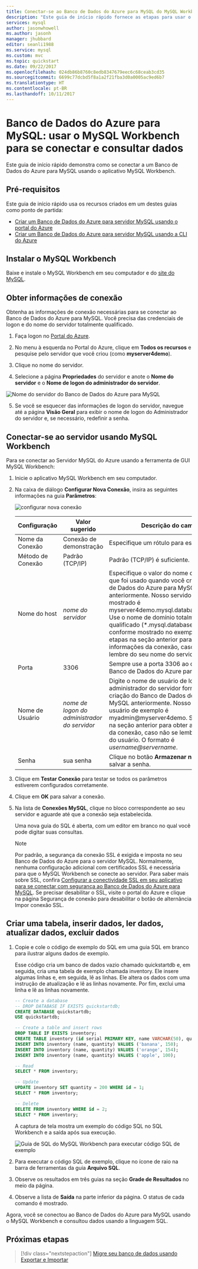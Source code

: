 ```yaml
---
title: Conectar-se ao Banco de Dados do Azure para MySQL do MySQL Workbench | Microsoft Docs
description: "Este guia de início rápido fornece as etapas para usar o MySQL Workbench para se conectar e consultar dados do Banco de Dados do Azure para MySQL."
services: mysql
author: jasonwhowell
ms.author: jasonh
manager: jhubbard
editor: seanli1988
ms.service: mysql
ms.custom: mvc
ms.topic: quickstart
ms.date: 09/22/2017
ms.openlocfilehash: 024db86b8760c8edb8347679eec6c68ceab3cd35
ms.sourcegitcommit: 6699c77dcbd5f8a1a2f21fba3d0a0005ac9ed6b7
ms.translationtype: HT
ms.contentlocale: pt-BR
ms.lasthandoff: 10/11/2017
---
```

# <a name="azure-database-for-mysql-use-mysql-workbench-to-connect-and-query-data"></a>Banco de Dados do Azure para MySQL: usar o MySQL Workbench para se conectar e consultar dados
Este guia de início rápido demonstra como se conectar a um Banco de Dados do Azure para MySQL usando o aplicativo MySQL Workbench. 

## <a name="prerequisites"></a>Pré-requisitos
Este guia de início rápido usa os recursos criados em um destes guias como ponto de partida:
- [Criar um Banco de Dados do Azure para servidor MySQL usando o portal do Azure](./quickstart-create-mysql-server-database-using-azure-portal.md)
- [Criar um Banco de Dados do Azure para servidor MySQL usando a CLI do Azure](./quickstart-create-mysql-server-database-using-azure-cli.md)

## <a name="install-mysql-workbench"></a>Instalar o MySQL Workbench
Baixe e instale o MySQL Workbench em seu computador e do [site do MySQL](https://dev.mysql.com/downloads/workbench/).

## <a name="get-connection-information"></a>Obter informações de conexão
Obtenha as informações de conexão necessárias para se conectar ao Banco de Dados do Azure para MySQL. Você precisa das credenciais de logon e do nome do servidor totalmente qualificado.

1. Faça logon no [Portal do Azure](https://portal.azure.com/).

2. No menu à esquerda no Portal do Azure, clique em **Todos os recursos** e pesquise pelo servidor que você criou (como **myserver4demo**).

3. Clique no nome do servidor.

4. Selecione a página **Propriedades** do servidor e anote o **Nome do servidor** e o **Nome de logon do administrador do servidor**.

 ![Nome do servidor do Banco de Dados do Azure para MySQL](./media/connect-workbench/1-server-properties-name-login.png)
 
5. Se você se esquecer das informações de logon do servidor, navegue até a página **Visão Geral** para exibir o nome de logon do Administrador do servidor e, se necessário, redefinir a senha.

## <a name="connect-to-the-server-by-using-mysql-workbench"></a>Conectar-se ao servidor usando MySQL Workbench 
Para se conectar ao Servidor MySQL do Azure usando a ferramenta de GUI MySQL Workbench:

1.  Inicie o aplicativo MySQL Workbench em seu computador. 

2.  Na caixa de diálogo **Configurar Nova Conexão**, insira as seguintes informações na guia **Parâmetros**:

    ![configurar nova conexão](./media/connect-workbench/2-setup-new-connection.png)

    | **Configuração** | **Valor sugerido** | **Descrição do campo** |
    |---|---|---|
    |   Nome da Conexão | Conexão de demonstração | Especifique um rótulo para essa conexão. |
    | Método de Conexão | Padrão (TCP/IP) | Padrão (TCP/IP) é suficiente. |
    | Nome do host | *nome do servidor* | Especifique o valor do nome do servidor que foi usado quando você criou o Banco de Dados do Azure para MySQL anteriormente. Nosso servidor de exemplo mostrado é myserver4demo.mysql.database.azure.com. Use o nome de domínio totalmente qualificado (\*.mysql.database.azure.com) conforme mostrado no exemplo. Siga as etapas na seção anterior para obter as informações da conexão, caso não se lembre do seu nome do servidor.  |
    | Porta | 3306 | Sempre use a porta 3306 ao conectar o Banco de Dados do Azure para MySQL. |
    | Nome de Usuário |  *nome de logon do administrador do servidor* | Digite o nome de usuário de logon do administrador do servidor fornecido na criação do Banco de Dados do Azure para MySQL anteriormente. Nosso nome de usuário de exemplo é myadmin@myserver4demo. Siga as etapas na seção anterior para obter as informações da conexão, caso não se lembre do nome do usuário. O formato é *username@servername*.
    | Senha | sua senha | Clique no botão **Armazenar no cofre...** para salvar a senha. |

3.   Clique em **Testar Conexão** para testar se todos os parâmetros estiverem configurados corretamente. 

4.   Clique em **OK** para salvar a conexão. 

5.   Na lista de **Conexões MySQL**, clique no bloco correspondente ao seu servidor e aguarde até que a conexão seja estabelecida.

        Uma nova guia do SQL é aberta, com um editor em branco no qual você pode digitar suas consultas.
    
        > [!NOTE]
        > Por padrão, a segurança da conexão SSL é exigida e imposta no seu Banco de Dados do Azure para o servidor MySQL. Normalmente, nenhuma configuração adicional com certificados SSL é necessária para que o MySQL Workbench se conecte ao servidor. Para saber mais sobre SSL, confira [Configurar a conectividade SSL em seu aplicativo para se conectar com segurança ao Banco de Dados do Azure para MySQL](./howto-configure-ssl.md).  Se precisar desabilitar o SSL, visite o portal do Azure e clique na página Segurança de conexão para desabilitar o botão de alternância Impor conexão SSL.

## <a name="create-a-table-insert-data-read-data-update-data-delete-data"></a>Criar uma tabela, inserir dados, ler dados, atualizar dados, excluir dados
1. Copie e cole o código de exemplo do SQL em uma guia SQL em branco para ilustrar alguns dados de exemplo.

    Esse código cria um banco de dados vazio chamado quickstartdb e, em seguida, cria uma tabela de exemplo chamada inventory. Ele insere algumas linhas e, em seguida, lê as linhas. Ele altera os dados com uma instrução de atualização e lê as linhas novamente. Por fim, exclui uma linha e lê as linhas novamente.
    
    ```sql
    -- Create a database
    -- DROP DATABASE IF EXISTS quickstartdb;
    CREATE DATABASE quickstartdb;
    USE quickstartdb;
    
    -- Create a table and insert rows
    DROP TABLE IF EXISTS inventory;
    CREATE TABLE inventory (id serial PRIMARY KEY, name VARCHAR(50), quantity INTEGER);
    INSERT INTO inventory (name, quantity) VALUES ('banana', 150);
    INSERT INTO inventory (name, quantity) VALUES ('orange', 154);
    INSERT INTO inventory (name, quantity) VALUES ('apple', 100);
    
    -- Read
    SELECT * FROM inventory;
    
    -- Update
    UPDATE inventory SET quantity = 200 WHERE id = 1;
    SELECT * FROM inventory;
    
    -- Delete
    DELETE FROM inventory WHERE id = 2;
    SELECT * FROM inventory;
    ```

    A captura de tela mostra um exemplo do código SQL no SQL Workbench e a saída após sua execução.
    
    ![Guia de SQL do MySQL Workbench para executar código SQL de exemplo](media/connect-workbench/3-workbench-sql-tab.png)

2. Para executar o código SQL de exemplo, clique no ícone de raio na barra de ferramentas da guia **Arquivo SQL**.
3. Observe os resultados em três guias na seção **Grade de Resultados** no meio da página. 
4. Observe a lista de **Saída** na parte inferior da página. O status de cada comando é mostrado. 

Agora, você se conectou ao Banco de Dados do Azure para MySQL usando o MySQL Workbench e consultou dados usando a linguagem SQL.

## <a name="next-steps"></a>Próximas etapas
> [!div class="nextstepaction"]
> [Migre seu banco de dados usando Exportar e Importar](./concepts-migrate-import-export.md)
